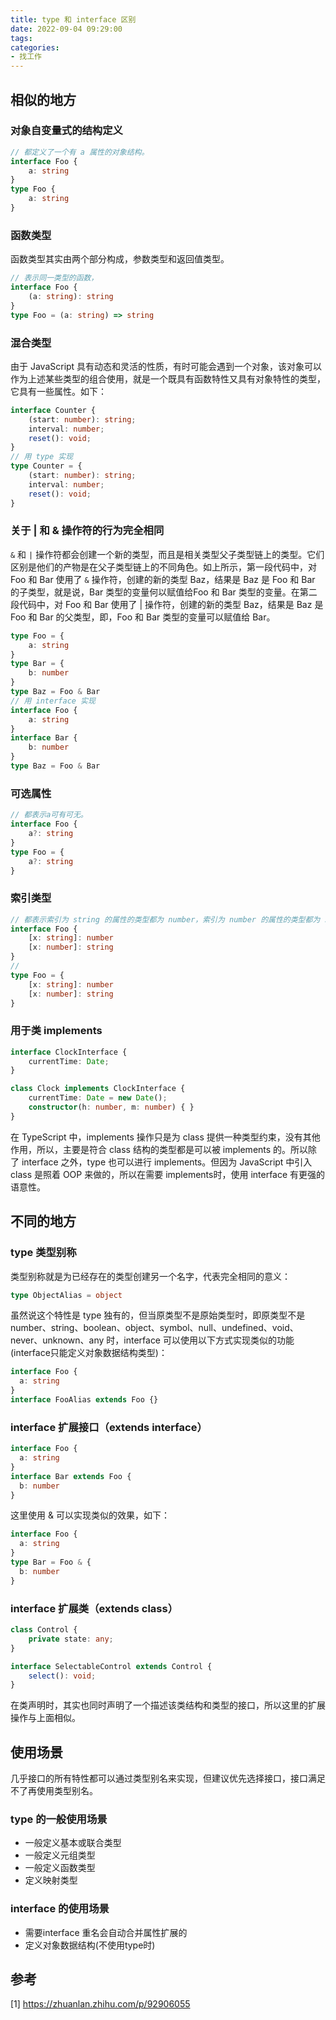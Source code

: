 ```yaml
---
title: type 和 interface 区别
date: 2022-09-04 09:29:00
tags:
categories:
- 找工作
---
```


## 相似的地方
### 对象自变量式的结构定义
```typescript
// 都定义了一个有 a 属性的对象结构。
interface Foo {
    a: string
}
type Foo {
    a: string
}
```

### 函数类型
函数类型其实由两个部分构成，参数类型和返回值类型。
```typescript
// 表示同一类型的函数，
interface Foo {
    (a: string): string
}
type Foo = (a: string) => string
```

### 混合类型
由于 JavaScript 具有动态和灵活的性质，有时可能会遇到一个对象，该对象可以作为上述某些类型的组合使用，就是一个既具有函数特性又具有对象特性的类型，它具有一些属性。如下：
```typescript
interface Counter {
    (start: number): string;
    interval: number;
    reset(): void;
}
// 用 type 实现
type Counter = {
    (start: number): string;
    interval: number;
    reset(): void;
}
```

### 关于 | 和 & 操作符的行为完全相同
`&` 和 `|` 操作符都会创建一个新的类型，而且是相关类型父子类型链上的类型。它们区别是他们的产物是在父子类型链上的不同角色。如上所示，第一段代码中，对 Foo 和 Bar 使用了 `&` 操作符，创建的新的类型 Baz，结果是 Baz 是 Foo 和 Bar 的子类型，就是说，Bar 类型的变量何以赋值给Foo 和 Bar 类型的变量。在第二段代码中，对 Foo 和 Bar 使用了 | 操作符，创建的新的类型 Baz，结果是 Baz 是 Foo 和 Bar 的父类型，即，Foo 和 Bar 类型的变量可以赋值给 Bar。

```typescript
type Foo = {
    a: string
}
type Bar = {
    b: number
}
type Baz = Foo & Bar
// 用 interface 实现
interface Foo {
    a: string
}
interface Bar {
    b: number
}
type Baz = Foo & Bar
```

### 可选属性
```typescript
// 都表示a可有可无。
interface Foo {
    a?: string
}
type Foo = {
    a?: string
}
```

### 索引类型
```typescript
// 都表示索引为 string 的属性的类型都为 number，索引为 number 的属性的类型都为 string。
interface Foo {
    [x: string]: number
    [x: number]: string
}
// 
type Foo = {
    [x: string]: number
    [x: number]: string
}
```

### 用于类 implements
```typescript
interface ClockInterface {
    currentTime: Date;
}

class Clock implements ClockInterface {
    currentTime: Date = new Date();
    constructor(h: number, m: number) { }
}
```
在 TypeScript 中，implements 操作只是为 class 提供一种类型约束，没有其他作用，所以，主要是符合 class 结构的类型都是可以被 implements 的。所以除了 interface 之外，type 也可以进行 implements。但因为 JavaScript 中引入 class 是照着 OOP 来做的，所以在需要 implements时，使用 interface 有更强的语意性。

## 不同的地方
### type 类型别称
类型别称就是为已经存在的类型创建另一个名字，代表完全相同的意义：
```typescript
type ObjectAlias = object
```
虽然说这个特性是 type 独有的，但当原类型不是原始类型时，即原类型不是 number、string、boolean、object、symbol、null、undefined、void、never、unknown、any 时，interface 可以使用以下方式实现类似的功能(interface只能定义对象数据结构类型)：
```typescript
interface Foo {
  a: string
}
interface FooAlias extends Foo {}
```

### interface 扩展接口（extends interface）
```typescript
interface Foo {
  a: string
}
interface Bar extends Foo {
  b: number
}
```
这里使用 & 可以实现类似的效果，如下：
```typescript
interface Foo {
  a: string
}
type Bar = Foo & {
  b: number
}
```

### interface 扩展类（extends class）
```typescript
class Control {
    private state: any;
}

interface SelectableControl extends Control {
    select(): void;
}
```
在类声明时，其实也同时声明了一个描述该类结构和类型的接口，所以这里的扩展操作与上面相似。

## 使用场景
几乎接口的所有特性都可以通过类型别名来实现，但建议优先选择接口，接口满足不了再使用类型别名。

### type 的一般使用场景
- 一般定义基本或联合类型
- 一般定义元组类型
- 一般定义函数类型
- 定义映射类型

### interface 的使用场景
- 需要interface 重名会自动合并属性扩展的
- 定义对象数据结构(不使用type时)


## 参考
[1] https://zhuanlan.zhihu.com/p/92906055